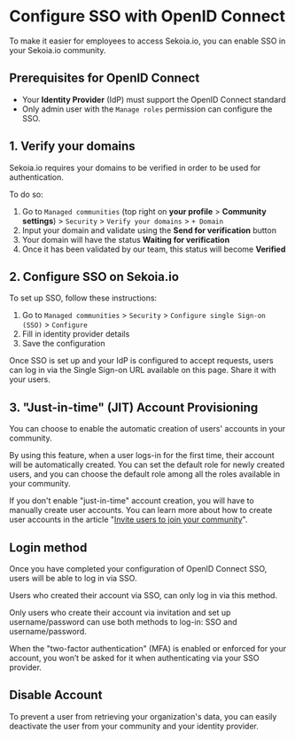 # Configure SSO with OpenID Connect

To make it easier for employees to access Sekoia.io, you can enable SSO in your Sekoia.io community.

## Prerequisites for OpenID Connect

- Your **Identity Provider** (IdP) must support the OpenID Connect standard
- Only admin user with the `Manage roles` permission can configure the SSO.

## 1. Verify your domains

Sekoia.io requires your domains to be verified in order to be used for authentication.

To do so:

1. Go to `Managed communities` (top right on **your profile** > **Community settings**) > `Security` > `Verify your domains` > `+ Domain`
2. Input your domain and validate using the **Send for verification** button
3. Your domain will have the status **Waiting for verification**
4. Once it has been validated by our team, this status will become **Verified**


## 2. Configure SSO on Sekoia.io

To set up SSO, follow these instructions:

1. Go to `Managed communities` > `Security` > `Configure single Sign-on (SSO)` > `Configure`
2. Fill in identity provider details
3. Save the configuration

Once SSO is set up and your IdP is configured to accept requests, users can log in via the Single Sign-on URL available on this page.
Share it with your users.

## 3. "Just-in-time" (JIT) Account Provisioning

You can choose to enable the automatic creation of users' accounts in your community.

By using this feature, when a user logs-in for the first time, their account will be automatically created. You can set the default role for newly created users, and you can choose the default role among all the roles available in your community.

If you don't enable "just-in-time" account creation, you will have to manually create user accounts. You can learn more about how to create user accounts in the article "[Invite users to join your community](https://docs.sekoia.io/getting_started/invite_users/)".


## Login method

Once you have completed your configuration of OpenID Connect SSO, users will be able to log in via SSO.

Users who created their account via SSO, can only log in via this method.

Only users who create their account via invitation and set up username/password can use both methods to log-in: SSO and username/password.

When the "two-factor authentication" (MFA) is enabled or enforced for your account, you won’t be asked for it when authenticating via your SSO provider.


## Disable Account

To prevent a user from retrieving your organization's data, you can easily deactivate the user from your community and your identity provider.
